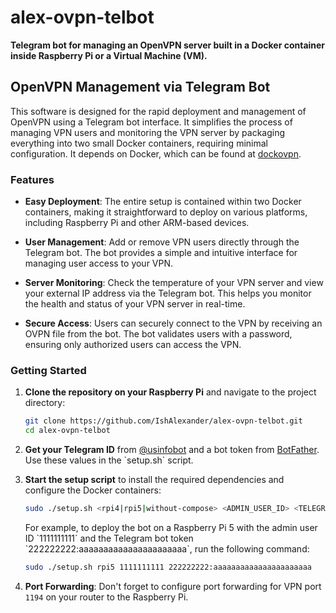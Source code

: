 # alex-ovpn-telbot

**Telegram bot for managing an OpenVPN server built in a Docker container inside Raspberry Pi or a Virtual Machine (VM).**

## OpenVPN Management via Telegram Bot

This software is designed for the rapid deployment and management of OpenVPN using a Telegram bot interface. It simplifies the process of managing VPN users and monitoring the VPN server by packaging everything into two small Docker containers, requiring minimal configuration. It depends on Docker, which can be found at [dockovpn](https://github.com/dockovpn/dockovpn.git).

### Features

- **Easy Deployment**: The entire setup is contained within two Docker containers, making it straightforward to deploy on various platforms, including Raspberry Pi and other ARM-based devices.

- **User Management**: Add or remove VPN users directly through the Telegram bot. The bot provides a simple and intuitive interface for managing user access to your VPN.

- **Server Monitoring**: Check the temperature of your VPN server and view your external IP address via the Telegram bot. This helps you monitor the health and status of your VPN server in real-time.

- **Secure Access**: Users can securely connect to the VPN by receiving an OVPN file from the bot. The bot validates users with a password, ensuring only authorized users can access the VPN.

### Getting Started

1. **Clone the repository on your Raspberry Pi** and navigate to the project directory:

   ```bash
   git clone https://github.com/IshAlexander/alex-ovpn-telbot.git
   cd alex-ovpn-telbot
   ```

2. **Get your Telegram ID** from [@usinfobot](https://t.me/usinfobot) and a bot token from [BotFather](https://t.me/BotFather). Use these values in the \`setup.sh\` script.

3. **Start the setup script** to install the required dependencies and configure the Docker containers:

   ```bash
   sudo ./setup.sh <rpi4|rpi5|without-compose> <ADMIN_USER_ID> <TELEGRAM_BOT_TOKEN>
   ```

   For example, to deploy the bot on a Raspberry Pi 5 with the admin user ID \`1111111111\` and the Telegram bot token \`222222222:aaaaaaaaaaaaaaaaaaaaaa\`, run the following command:

   ```bash
   sudo ./setup.sh rpi5 1111111111 222222222:aaaaaaaaaaaaaaaaaaaaaa
   ```

4. **Port Forwarding**: Don't forget to configure port forwarding for VPN port `1194` on your router to the Raspberry Pi.